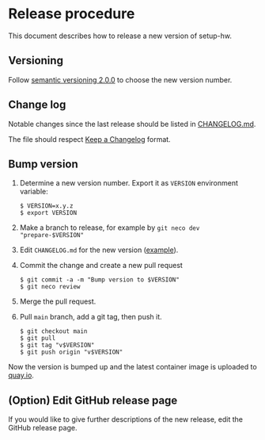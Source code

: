 Release procedure
=================

This document describes how to release a new version of setup-hw.

Versioning
----------

Follow [semantic versioning 2.0.0][semver] to choose the new version number.

Change log
----------

Notable changes since the last release should be listed in [CHANGELOG.md](CHANGELOG.md).

The file should respect [Keep a Changelog](https://keepachangelog.com/en/1.0.0/) format.

Bump version
------------

1. Determine a new version number.  Export it as `VERSION` environment variable:

    ```console
    $ VERSION=x.y.z
    $ export VERSION
    ```

2. Make a branch to release, for example by `git neco dev "prepare-$VERSION"`
3. Edit `CHANGELOG.md` for the new version ([example][]).
4. Commit the change and create a new pull request

    ```console
    $ git commit -a -m "Bump version to $VERSION"
    $ git neco review
    ```

5. Merge the pull request.
6. Pull `main` branch, add a git tag, then push it.

    ```console
    $ git checkout main
    $ git pull
    $ git tag "v$VERSION"
    $ git push origin "v$VERSION"
    ```

Now the version is bumped up and the latest container image is uploaded to [quay.io](https://quay.io/cybozu/setup-hw).

(Option) Edit GitHub release page
------------
If you would like to give further descriptions of the new release, edit the GitHub release page.

[semver]: https://semver.org/spec/v2.0.0.html
[example]: https://github.com/cybozu-go/etcdpasswd/commit/77d95384ac6c97e7f48281eaf23cb94f68867f79
